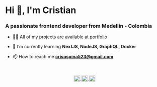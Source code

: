 <h1 align="left">Hi 👋, I'm Cristian</h1>
<h3 align="left">A passionate frontend developer from Medellin - Colombia</h3>

- 👨‍💻 All of my projects are available at [portfolio](http://bit.ly/CrisOspina)

- 🌱 I’m currently learning **NextJS, NodeJS, GraphQL, Docker**

- 📫 How to reach me **crisospina523@gmail.com**

<br>

<p align="center">
  <a href="https://twitter.com/crisospina523" target="blank">
    <img align="center" src="https://cdn.jsdelivr.net/npm/simple-icons@3.0.1/icons/twitter.svg" alt="crisospina523" height="20" width="20" />
  </a>
  <a href="https://linkedin.com/in/cristian-ospina-38814a124" target="blank">
    <img align="center" src="https://cdn.jsdelivr.net/npm/simple-icons@3.0.1/icons/linkedin.svg" alt="cristian-ospina-38814a124" height="20" width="20" />
  </a>
  <a href="https://instagram.com/cristian_ospina__" target="blank"><img align="center" src="https://cdn.jsdelivr.net/npm/simple-icons@3.0.1/icons/instagram.svg" alt="cristian_ospina__" height="20" width="20" />
  </a>
</p>

